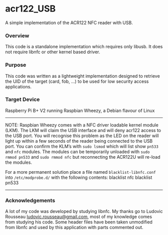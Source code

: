 # acr122_USB
A simple implementation of the ACR122 NFC reader with USB.

### Overview
This code is a standalone implementation which requires only libusb.
It does not require libnfc or other kernel based driver.

### Purpose
This code was written as a lightweight implementation designed to retrieve the UID of the target (card, fob, …) to be used for low security access applications.

### Target Device
Raspberry Pi B+ V2 running Raspbian Wheezy, a Debian flavour of Linux

- - -
NOTE:
Raspbian Wheezy comes with a NFC driver loadable kernel module (LKM). The LKM will claim the USB interface and will deny acr122 access to the USB port. You will recognise this problem as the LED on the reader will light up within a few seconds of the reader being connected to the USB port. 
You can confirm the KLM’s with `sudo lsmod` which will list show `pn533` and `nfc` modules. The modules can be temporarily unloaded with `sudo rmmod pn533` and `sudo rmmod nfc` but reconnecting the ACR122U will re-load the modules.

For a more permanent solution place a file named `blacklist-libnfc.conf` into `/etc/modprobe.d/` with the following contents:
    blacklist nfc
    blacklist pn533
- - -

### Acknowledgements
A lot of my code was developed by studying libnfc. 
My thanks go to Ludovic Rousseau <ludovic.rousseau@gmail.com>, most of my knowledge comes from studying his code. 
Some header files have been taken unmodified from libnfc and used by this application with  parts commented out.









